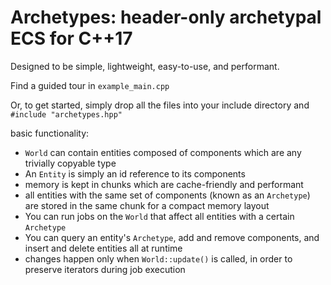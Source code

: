 # Archetypes: header-only archetypal ECS for C++17

Designed to be simple, lightweight, easy-to-use, and performant.

Find a guided tour in `example_main.cpp`

Or, to get started, simply drop all the files into your include directory and
    `#include "archetypes.hpp"`

basic functionality:

- `World` can contain entities composed of components which are any trivially copyable type
- An `Entity` is simply an id reference to its components
- memory is kept in chunks which are cache-friendly and performant
- all entities with the same set of components (known as an `Archetype`) are stored in the same chunk for a compact memory layout
- You can run jobs on the `World` that affect all entities with a certain `Archetype`
- You can query an entity's `Archetype`, add and remove components, and insert and delete entities all at runtime
- changes happen only when `World::update()` is called, in order to preserve iterators during job execution

